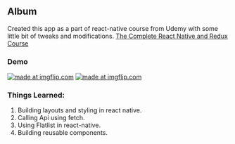 ## Album

Created this app as a part of react-native course from Udemy with some little bit of tweaks and modifications. [The Complete React Native and Redux Course](https://www.udemy.com/the-complete-react-native-and-redux-course/)


### Demo

<a href="https://imgflip.com/gif/1y3fh6"><img src="https://i.imgflip.com/1y3fh6.gif" title="made at imgflip.com"/></a>	 <a href="https://imgflip.com/gif/1y3fpq"><img src="https://i.imgflip.com/1y3fpq.gif" title="made at imgflip.com"/></a>


### Things Learned:

1. Building layouts and styling in react native.
2. Calling Api using fetch.
3. Using Flatlist in react-native.
4. Building reusable components. 



